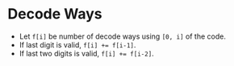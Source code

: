 # Decode Ways

* Let `f[i]` be number of decode ways using `[0, i]` of the code.
* If last digit is valid, `f[i] += f[i-1]`.
* If last two digits is valid, `f[i] += f[i-2]`.
